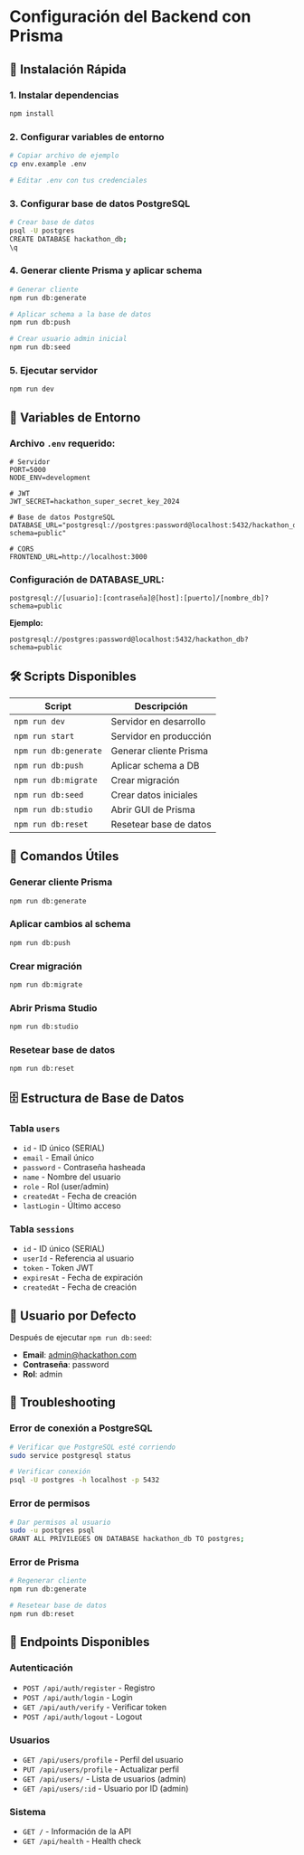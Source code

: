 # Configuración del Backend con Prisma

## 🚀 Instalación Rápida

### 1. Instalar dependencias
```bash
npm install
```

### 2. Configurar variables de entorno
```bash
# Copiar archivo de ejemplo
cp env.example .env

# Editar .env con tus credenciales
```

### 3. Configurar base de datos PostgreSQL
```bash
# Crear base de datos
psql -U postgres
CREATE DATABASE hackathon_db;
\q
```

### 4. Generar cliente Prisma y aplicar schema
```bash
# Generar cliente
npm run db:generate

# Aplicar schema a la base de datos
npm run db:push

# Crear usuario admin inicial
npm run db:seed
```

### 5. Ejecutar servidor
```bash
npm run dev
```

## 📝 Variables de Entorno

### Archivo `.env` requerido:
```env
# Servidor
PORT=5000
NODE_ENV=development

# JWT
JWT_SECRET=hackathon_super_secret_key_2024

# Base de datos PostgreSQL
DATABASE_URL="postgresql://postgres:password@localhost:5432/hackathon_db?schema=public"

# CORS
FRONTEND_URL=http://localhost:3000
```

### Configuración de DATABASE_URL:
```
postgresql://[usuario]:[contraseña]@[host]:[puerto]/[nombre_db]?schema=public
```

**Ejemplo:**
```
postgresql://postgres:password@localhost:5432/hackathon_db?schema=public
```

## 🛠️ Scripts Disponibles

| Script | Descripción |
|--------|-------------|
| `npm run dev` | Servidor en desarrollo |
| `npm run start` | Servidor en producción |
| `npm run db:generate` | Generar cliente Prisma |
| `npm run db:push` | Aplicar schema a DB |
| `npm run db:migrate` | Crear migración |
| `npm run db:seed` | Crear datos iniciales |
| `npm run db:studio` | Abrir GUI de Prisma |
| `npm run db:reset` | Resetear base de datos |

## 🔧 Comandos Útiles

### Generar cliente Prisma
```bash
npm run db:generate
```

### Aplicar cambios al schema
```bash
npm run db:push
```

### Crear migración
```bash
npm run db:migrate
```

### Abrir Prisma Studio
```bash
npm run db:studio
```

### Resetear base de datos
```bash
npm run db:reset
```

## 🗄️ Estructura de Base de Datos

### Tabla `users`
- `id` - ID único (SERIAL)
- `email` - Email único
- `password` - Contraseña hasheada
- `name` - Nombre del usuario
- `role` - Rol (user/admin)
- `createdAt` - Fecha de creación
- `lastLogin` - Último acceso

### Tabla `sessions`
- `id` - ID único (SERIAL)
- `userId` - Referencia al usuario
- `token` - Token JWT
- `expiresAt` - Fecha de expiración
- `createdAt` - Fecha de creación

## 🔐 Usuario por Defecto

Después de ejecutar `npm run db:seed`:
- **Email**: admin@hackathon.com
- **Contraseña**: password
- **Rol**: admin

## 🚨 Troubleshooting

### Error de conexión a PostgreSQL
```bash
# Verificar que PostgreSQL esté corriendo
sudo service postgresql status

# Verificar conexión
psql -U postgres -h localhost -p 5432
```

### Error de permisos
```bash
# Dar permisos al usuario
sudo -u postgres psql
GRANT ALL PRIVILEGES ON DATABASE hackathon_db TO postgres;
```

### Error de Prisma
```bash
# Regenerar cliente
npm run db:generate

# Resetear base de datos
npm run db:reset
```

## 📡 Endpoints Disponibles

### Autenticación
- `POST /api/auth/register` - Registro
- `POST /api/auth/login` - Login
- `GET /api/auth/verify` - Verificar token
- `POST /api/auth/logout` - Logout

### Usuarios
- `GET /api/users/profile` - Perfil del usuario
- `PUT /api/users/profile` - Actualizar perfil
- `GET /api/users/` - Lista de usuarios (admin)
- `GET /api/users/:id` - Usuario por ID (admin)

### Sistema
- `GET /` - Información de la API
- `GET /api/health` - Health check
